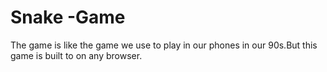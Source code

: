 # Snake -Game
 
 The game is like the game we use to play in our phones in our 90s.But this game is built to on any browser.
